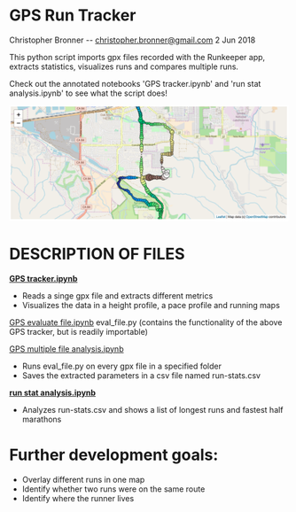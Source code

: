 # GPS Run Tracker
Christopher Bronner -- christopher.bronner@gmail.com
2 Jun 2018

This python script imports gpx files recorded with the Runkeeper app, extracts statistics, visualizes runs and compares multiple runs.

Check out the annotated notebooks 'GPS tracker.ipynb' and 'run stat analysis.ipynb' to see what the script does!

<img src="trace-on-map.png">

DESCRIPTION OF FILES
====================================

<b>[GPS tracker.ipynb](https://github.com/christopherbronner/gps-run-tracker/blob/master/GPS%20tracker.ipynb)</b>
- Reads a singe gpx file and extracts different metrics
- Visualizes the data in a height profile, a pace profile and running maps

[GPS evaluate file.ipynb](https://github.com/christopherbronner/gps-run-tracker/blob/master/GPS%20evaluate%20file.ipynb)
eval_file.py (contains the functionality of the above GPS tracker, but is readily importable)

[GPS multiple file analysis.ipynb](https://github.com/christopherbronner/gps-run-tracker/blob/master/GPS%20multiple%20file%20analysis.ipynb)
- Runs eval_file.py on every gpx file in a specified folder
- Saves the extracted parameters in a csv file named run-stats.csv

<b>[run stat analysis.ipynb](https://github.com/christopherbronner/gps-run-tracker/blob/master/run%20stat%20analysis.ipynb)</b>
- Analyzes run-stats.csv and shows a list of longest runs and fastest half marathons


Further development goals:
====================================

- Overlay different runs in one map
- Identify whether two runs were on the same route
- Identify where the runner lives
